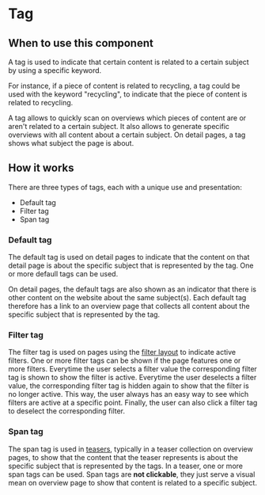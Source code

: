# Tag

## When to use this component

A tag is used to indicate that certain content is related to a certain subject by using a specific keyword.

For instance, if a piece of content is related to recycling, a tag could be used with the keyword "recycling", to indicate that the piece of content is related to recycling.

A tag allows to quickly scan on overviews which pieces of content are or aren't related to a certain subject. It also allows to generate specific overviews with all content about a certain subject. On detail pages, a tag shows what subject the page is about.

## How it works

There are three types of tags, each with a unique use and presentation:
* Default tag
* Filter tag
* Span tag

### Default tag

The default tag is used on detail pages to indicate that the content on that detail page is about the specific subject that is represented by the tag. One or more defaull tags can be used. 

On detail pages, the default tags are also shown as an indicator that there is other content on the website about the same subject(s). Each default tag therefore has a link to an overview page that collects all content about the specific subject that is represented by the tag.

### Filter tag

The filter tag is used on pages using the <a href="{{path './filter-layout.html'}}">filter layout</a> to indicate active filters. One or more filter tags can be shown if the page features one or more filters. Everytime the user selects a filter value the corresponding filter tag is shown to show the filter is active. Everytime the user deselects a filter value, the corresponding filter tag is hidden again to show that the filter is no longer active. This way, the user always has an easy way to see which filters are active at a specific point. Finally, the user can also click a filter tag to deselect the corresponding filter.

### Span tag

The span tag is used in <a href="{{path './teaser.html'}}">teasers</a>, typically in a teaser collection on overview pages, to show that the content that the teaser represents is about the specific subject that is represented by the tags. In a teaser, one or more span tags can be used. Span tags are **not clickable**, they just serve a visual mean on overview page to show that content is related to a specific subject.